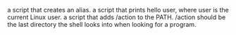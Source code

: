 a script that creates an alias.
a script that prints hello user, where user is the current Linux user.
a script that adds /action to the PATH. /action should be the last directory the shell looks into when looking for a program.
